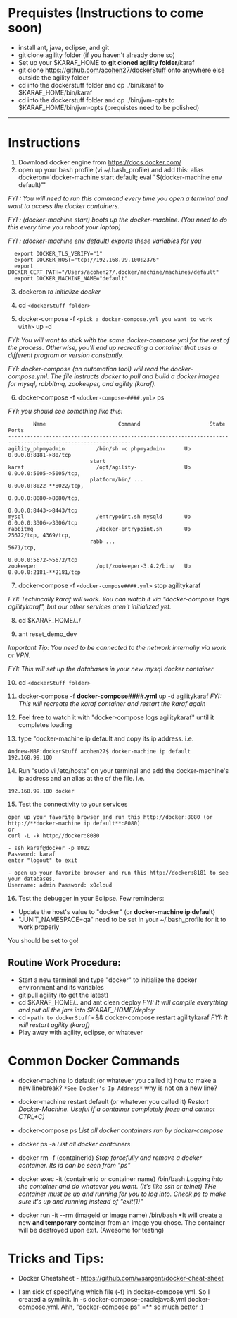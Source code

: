 # Prequistes (Instructions to come soon)
 - install ant, java, eclipse, and git
 - git clone agility folder (if you haven't already done so)
 - Set up your $KARAF_HOME to **git cloned agility folder**/karaf
 - git clone https://github.com/acohen27/dockerStuff onto anywhere else outside the agility folder
 - cd into the dockerstuff folder and cp ./bin/karaf to $KARAF_HOME/bin/karaf
 - cd into the dockerstuff folder and cp ./bin/jvm-opts to $KARAF_HOME/bin/jvm-opts
(prequistes need to be polished)

------------------
# Instructions

1. Download docker engine from https://docs.docker.com/
2. open up your bash profile (vi ~/.bash_profile) and add this:
alias dockeron='docker-machine start default; eval "$(docker-machine env default)"'

  *FYI : You will need to run this command every time you open a terminal and want to access the docker containers.*

  *FYI : (docker-machine start) boots up the docker-machine. (You need to do this every time you reboot your laptop)*

  *FYI : (docker-machine env default) exports these variables for you*

  ```
	export DOCKER_TLS_VERIFY="1"
	export DOCKER_HOST="tcp://192.168.99.100:2376"
	export DOCKER_CERT_PATH="/Users/acohen27/.docker/machine/machines/default"
	export DOCKER_MACHINE_NAME="default"
  ```

3. dockeron
  *to initialize docker*

4. cd ```<dockerStuff folder>```

5. docker-compose -f ```<pick a docker-compose.yml you want to work with>``` up -d

  *FYI: You will want to stick with the same docker-compose.yml for the rest of the process. Otherwise, you'll end up recreating a container that uses a different program or version constantly.*

  *FYI: docker-compose (an automation tool) will read the docker-compose.yml. The file instructs docker to pull and build a docker imagee for mysql, rabbitmq, zookeeper, and agility (karaf).*

6. docker-compose -f ```<docker-compose-####.yml>``` ps 

  *FYI: you should see something like this:*
  ```
          Name                       Command                      State                       Ports           
-------------------------------------------------------------------------------------------------------------
agility_phpmyadmin          /bin/sh -c phpmyadmin-      Up                          0.0.0.0:8181->80/tcp      
                            start                                                                             
karaf                       /opt/agility-               Up                          0.0.0.0:5005->5005/tcp,   
                            platform/bin/ ...                                       0.0.0.0:8022-**8022/tcp,   
                                                                                    0.0.0.0:8080->8080/tcp,   
                                                                                    0.0.0.0:8443->8443/tcp    
mysql                       /entrypoint.sh mysqld       Up                          0.0.0.0:3306->3306/tcp    
rabbitmq                    /docker-entrypoint.sh       Up                          25672/tcp, 4369/tcp,      
                            rabb ...                                                5671/tcp,                 
                                                                                    0.0.0.0:5672->5672/tcp    
zookeeper                   /opt/zookeeper-3.4.2/bin/   Up                          0.0.0.0:2181-**2181/tcp
  ```

7. docker-compose -f ```<docker-compose####.yml>``` stop agilitykaraf

  *FYI: Techincally karaf will work. You can watch it via "docker-compose logs agilitykaraf", but our other services aren't initialized yet.*

8. cd $KARAF_HOME/../

9. ant reset_demo_dev

  *Important Tip: You need to be connected to the network internally via work or VPN.*

  *FYI: This will set up the databases in your new mysql docker container*

10. cd ```<dockerStuff folder>```

11. docker-compose -f **docker-compose####.yml** up -d agilitykaraf
  *FYI: This will recreate the karaf container and restart the karaf again*

12. Feel free to watch it with "docker-compose logs agilitykaraf" until it completes loading

13. type "docker-machine ip default and copy its ip address. i.e.
  ```
  Andrew-MBP:dockerStuff acohen27$ docker-machine ip default
  192.168.99.100
  ```

14. Run "sudo vi /etc/hosts" on your terminal and add the docker-machine's ip address and an alias at the of the file. i.e.
  ```
  192.168.99.100 docker
  ```

15. Test the connectivity to your services
  ```
  open up your favorite browser and run this http://docker:8080 (or http://**docker-machine ip default**:8080)
  or
  curl -L -k http://docker:8080
  ```
  ```
  - ssh karaf@docker -p 8022
  Password: karaf
  enter "logout" to exit
  ```
  ```
  - open up your favorite browser and run this http://docker:8181 to see your databases.
  Username: admin Password: x0cloud
  ```

16. Test the debugger in your Eclipse. Few reminders:
  - Update the host's value to "docker" (or **docker-machine ip default**)
  - "JUNIT_NAMESPACE=qa" need to be set in your ~/.bash_profile for it to work properly

You should be set to go!

## Routine Work Procedure: 

* Start a new terminal and type "docker" to initialize the docker environment and its variables
* git pull agility (to get the latest)
* cd $KARAF_HOME/.. and ant clean deploy
  *FYI: It will compile everything and put all the jars into $KARAF_HOME/deploy*
* cd ```<path to dockerStuff>``` && docker-compose restart agilitykaraf
  *FYI: It will restart agility (karaf)*
* Play away with agility, eclipse, or whatever

# Common Docker Commands

- docker-machine ip default (or whatever you called it) how to make a new linebreak?
  ```*See Docker's Ip Address*```
  why is not on a new line? 

- docker-machine restart default (or whatever you called it)
  *Restart Docker-Machine. Useful if a container completely froze and cannot CTRL+C)*

- docker-compose ps
  *List all docker containers run by docker-compose*
- docker ps -a
  *List all docker containers*
- docker rm -f (containerid)
  *Stop forcefully and remove a docker container. Its id can be seen from "ps"*
- docker exec -it (containerid or container name) /bin/bash
  *Logging into the container and do whatever you want. (It's like ssh or telnet)*
  *THe container must be up and running for you to log into. Check ps to make sure it's up and running instead of "exit(1)"*
- docker run -it --rm (imageid or image name) /bin/bash
  *It will create a new **and temporary** container from an image you chose. The container will be destroyed upon exit. (Awesome for testing)

# Tricks and Tips:

* Docker Cheatsheet - https://github.com/wsargent/docker-cheat-sheet

* I am sick of specifying which file (-f) in docker-compose.yml. So I created a symlink. 
ln -s docker-compose-oraclejava8.yml docker-compose.yml. 
Ahh, "docker-compose ps" =** so much better :)


